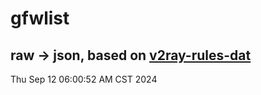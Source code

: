 # gfwlist
## raw -> json, based on [v2ray-rules-dat](https://github.com/Loyalsoldier/v2ray-rules-dat)
Thu Sep 12 06:00:52 AM CST 2024

